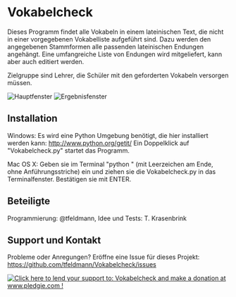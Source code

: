 # Vokabelcheck
Dieses Programm findet alle Vokabeln in einem lateinischen Text, die nicht in einer vorgegebenen Vokabelliste aufgeführt sind.
Dazu werden den angegebenen Stammformen alle passenden lateinischen Endungen angehängt. Eine umfangreiche Liste von Endungen wird mitgeliefert, kann aber auch editiert werden.

Zielgruppe sind Lehrer, die Schüler mit den geforderten Vokabeln versorgen müssen.

![Hauptfenster](https://raw.github.com/tfeldmann/Vokabelcheck/master/Screenshot.png)
![Ergebnisfenster](https://raw.github.com/tfeldmann/Vokabelcheck/master/Screenshot-result.png)

## Installation
Windows: Es wird eine Python Umgebung benötigt, die hier installiert werden kann: http://www.python.org/getit/
Ein Doppelklick auf "Vokabelcheck.py" startet das Programm.

Mac OS X: Geben sie im Terminal "python " (mit Leerzeichen am Ende, ohne Anführungsstriche) ein und ziehen sie die Vokabelcheck.py in das Terminalfenster. Bestätigen sie mit ENTER.

## Beteiligte
Programmierung: @tfeldmann, Idee und Tests: T. Krasenbrink

## Support und Kontakt
Probleme oder Anregungen? Eröffne eine Issue für dieses Projekt: https://github.com/tfeldmann/Vokabelcheck/issues

<a href='http://www.pledgie.com/campaigns/18149'><img alt='Click here to lend your support to: Vokabelcheck and make a donation at www.pledgie.com !' src='http://www.pledgie.com/campaigns/18149.png?skin_name=chrome' border='0' /></a>
